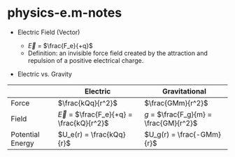 # physics-e.m-notes

- Electric Field (Vector)
    - $\vec{E}$ = $\frac{F_e}{+q}$
    - Definition: an invisible force field created by the attraction and repulsion of a positive electrical charge.
 
- Electric vs. Gravity

|                |Electric |Gravitational|
|----------------|--------|--------|
|Force           |$\frac{kQq}{r^2}$|$\frac{GMm}{r^2}$
|Field           |$\vec{E}$ = $\frac{F_e}{+q} = \frac{kQ}{r^2}$ | ${g}$ = $\frac{F_g}{m} = \frac{GM}{r^2}$
|Potential Energy|$U_e(r) = \frac{kQq}{r}$ | $U_g(r) = \frac{-GMm}{r}$

